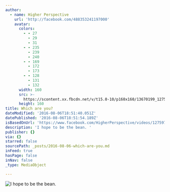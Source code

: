 ```yaml
---
author:
  - name: Higher Perspective
    url: 'http://facebook.com/488353241197000'
    avatar:
      colors:
        - - 27
          - 29
          - 31
        - - 235
          - 239
          - 240
        - - 169
          - 172
          - 173
        - - 128
          - 131
          - 132
      width: 160
      src: >-
        https://scontent.xx.fbcdn.net/v/t15.0-10/p160x160/13670199_1275986562433660_488357924_n.jpg?oh=70243475159f8a0f1cd0b19e3cecb9c7&oe=585C7A9A
      height: 160
title: Which are you?
dateModified: '2016-08-06T18:51:40.051Z'
datePublished: '2016-08-06T18:51:54.189Z'
isBasedOnUrl: 'https://www.facebook.com/HigherPerspective/videos/1275977475767902/'
description: 'I hope to be the bean. '
publisher: {}
via: {}
starred: false
sourcePath: _posts/2016-08-06-which-are-you.md
inFeed: true
hasPage: false
inNav: false
_type: MediaObject

---
```

![I hope to be the bean. ](https://scontent.xx.fbcdn.net/v/t15.0-10/p160x160/13670199_1275986562433660_488357924_n.jpg?oh=70243475159f8a0f1cd0b19e3cecb9c7&oe=585C7A9A)